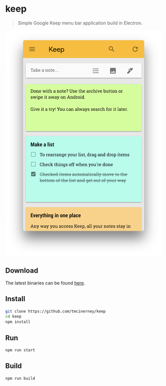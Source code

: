 # keep
> Simple Google Keep menu bar application build in Electron.

![Keep App](screenshot.png)

## Download
The latest binaries can be found [here](https://github.com/tmcinerney/keep/releases).

## Install
```sh
git clone https://github.com/tmcinerney/keep
cd keep
npm install
```

## Run
```sh
npm run start
```

## Build
```sh
npm run build
```
